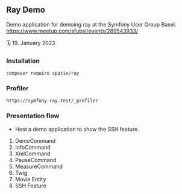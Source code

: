## Ray Demo

Demo application for demoing ray at the Symfony User Group Basel.
https://www.meetup.com/sfubsl/events/289543933/

🗓️ 19. January 2023

### Installation

```
composer require spatie/ray
```

### Profiler

```
https://symfony-ray.test/_profiler
```

### Presentation flow

- Host a demo application to show the SSH feature.

1. DemoCommand
2. InfoCommand
3. XmlCommand
4. PauseCommand
5. MeasureCommand
6. Twig
7. Movie Entity
8. SSH Feature
